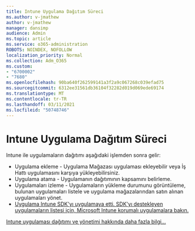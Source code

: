 ```yaml
---
title: Intune Uygulama Dağıtım Süreci
ms.author: v-jmathew
author: v-jmathew
manager: dansimp
audience: Admin
ms.topic: article
ms.service: o365-administration
ROBOTS: NOINDEX, NOFOLLOW
localization_priority: Normal
ms.collection: Adm_O365
ms.custom:
- "6700002"
- "7680"
ms.openlocfilehash: 90ba640f262599141a3f2a9c067268c039efad75
ms.sourcegitcommit: 6312ee31561db36104f32282d019d069ede69174
ms.translationtype: MT
ms.contentlocale: tr-TR
ms.lasthandoff: 03/11/2021
ms.locfileid: "50748746"
---
```

# <a name="intune-app-deployment-process"></a>Intune Uygulama Dağıtım Süreci

Intune ile uygulamaların dağıtımı aşağıdaki işlemden sonra gelir:

- Uygulama ekleme - Uygulama Mağazası uygulaması ekleyebilir veya İş Hattı uygulamasını karşıya yükleyebilirsiniz.
- Uygulama atama - Uygulamanın dağıtımının kapsamını belirleme.
- Uygulamaları izleme - Uygulamaların yükleme durumunu görüntüleme, bulunan uygulamaları listele ve uygulama mağazalarından satın alınan uygulamaları yönet.
- [Uygulama Intune SDK'yı uygulamaya etti. SDK'yı destekleyen uygulamaların listesi için, Microsoft Intune korumalı uygulamalara bakın.](https://docs.microsoft.com/mem/intune/apps/apps-supported-intune-apps)

[Intune uygulaması dağıtımı ve yönetimi hakkında daha fazla bilgi...](https://docs.microsoft.com/mem/intune/apps/app-management)
